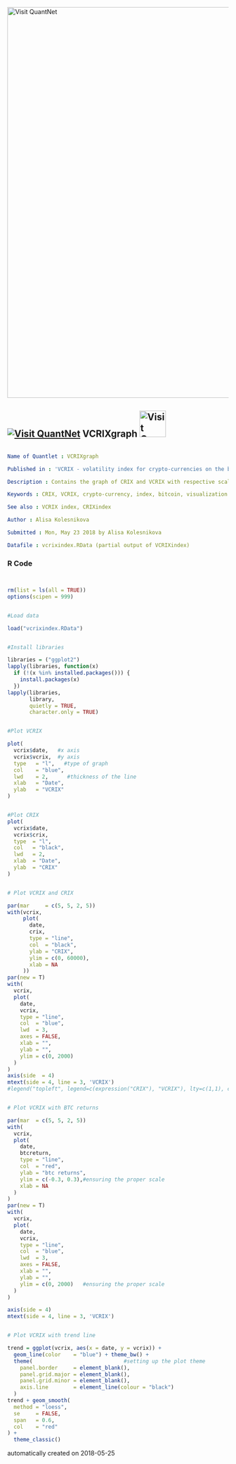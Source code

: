 [<img src="https://github.com/QuantLet/Styleguide-and-FAQ/blob/master/pictures/banner.png" width="888" alt="Visit QuantNet">](http://quantlet.de/)

## [<img src="https://github.com/QuantLet/Styleguide-and-FAQ/blob/master/pictures/qloqo.png" alt="Visit QuantNet">](http://quantlet.de/) **VCRIXgraph** [<img src="https://github.com/QuantLet/Styleguide-and-FAQ/blob/master/pictures/QN2.png" width="60" alt="Visit QuantNet 2.0">](http://quantlet.de/)

```yaml

Name of Quantlet : VCRIXgraph

Published in : 'VCRIX - volatility index for crypto-currencies on the basis of CRIX'

Description : Contains the graph of CRIX and VCRIX with respective scales, and a graph of VCRIX and Bitcoin returns over the course of May 2016 to May 2018. 

Keywords : CRIX, VCRIX, crypto-currency, index, bitcoin, visualization

See also : VCRIX index, CRIXindex

Author : Alisa Kolesnikova

Submitted : Mon, May 23 2018 by Alisa Kolesnikova

Datafile : vcrixindex.RData (partial output of VCRIXindex)

```

### R Code
```r


rm(list = ls(all = TRUE))
options(scipen = 999)


#Load data

load("vcrixindex.RData")


#Install libraries

libraries = ("ggplot2")
lapply(libraries, function(x)
  if (!(x %in% installed.packages())) {
    install.packages(x)
  })
lapply(libraries,
       library,
       quietly = TRUE,
       character.only = TRUE)


#Plot VCRIX

plot(
  vcrix$date,   #x axis
  vcrix$vcrix,  #y axis
  type   = "l",   #type of graph
  col    = "blue", 
  lwd    = 2,      #thickness of the line
  xlab   = "Date",
  ylab   = "VCRIX"
)


#Plot CRIX
plot(
  vcrix$date,
  vcrix$crix,
  type  = "l",
  col   = "black",
  lwd   = 2,
  xlab  = "Date",
  ylab  = "CRIX"
)


# Plot VCRIX and CRIX

par(mar     = c(5, 5, 2, 5))
with(vcrix,
     plot(
       date,
       crix,
       type = "line",
       col  = "black",
       ylab = "CRIX",
       ylim = c(0, 60000),
       xlab = NA
     ))
par(new = T)
with(
  vcrix,
  plot(
    date,
    vcrix,
    type = "line",
    col  = "blue",
    lwd  = 3,
    axes = FALSE,
    xlab = "",
    ylab = "",
    ylim = c(0, 2000)
  )
)
axis(side  = 4)
mtext(side = 4, line = 3, 'VCRIX')
#legend("topleft", legend=c(expression("CRIX"), "VCRIX"), lty=c(1,1), col=c("black", "blue"))


# Plot VCRIX with BTC returns

par(mar  = c(5, 5, 2, 5))
with(
  vcrix,
  plot(
    date,
    btcreturn,
    type = "line",
    col  = "red",
    ylab = "btc returns",
    ylim = c(-0.3, 0.3),#ensuring the proper scale
    xlab = NA
  )
)
par(new = T)
with(
  vcrix,
  plot(
    date,
    vcrix,
    type = "line",
    col  = "blue",
    lwd  = 3,
    axes = FALSE,
    xlab = "",
    ylab = "",
    ylim = c(0, 2000)   #ensuring the proper scale
  )
)

axis(side = 4)
mtext(side = 4, line = 3, 'VCRIX')


# Plot VCRIX with trend line

trend = ggplot(vcrix, aes(x = date, y = vcrix)) +
  geom_line(color    = "blue") + theme_bw() +
  theme(                             #setting up the plot theme
    panel.border     = element_blank(),
    panel.grid.major = element_blank(),
    panel.grid.minor = element_blank(),
    axis.line        = element_line(colour = "black")
  )
trend + geom_smooth(
  method = "loess",
  se     = FALSE,
  span   = 0.6,
  col    = "red"
) +
  theme_classic()

```

automatically created on 2018-05-25
